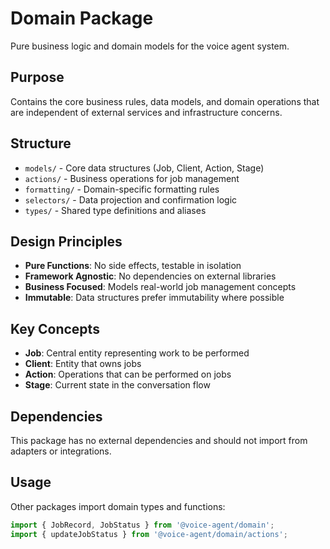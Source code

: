 # Domain Package

Pure business logic and domain models for the voice agent system.

## Purpose
Contains the core business rules, data models, and domain operations that are independent of external services and infrastructure concerns.

## Structure
- `models/` - Core data structures (Job, Client, Action, Stage)
- `actions/` - Business operations for job management
- `formatting/` - Domain-specific formatting rules
- `selectors/` - Data projection and confirmation logic
- `types/` - Shared type definitions and aliases

## Design Principles
- **Pure Functions**: No side effects, testable in isolation
- **Framework Agnostic**: No dependencies on external libraries
- **Business Focused**: Models real-world job management concepts
- **Immutable**: Data structures prefer immutability where possible

## Key Concepts
- **Job**: Central entity representing work to be performed
- **Client**: Entity that owns jobs
- **Action**: Operations that can be performed on jobs
- **Stage**: Current state in the conversation flow

## Dependencies
This package has no external dependencies and should not import from adapters or integrations.

## Usage
Other packages import domain types and functions:
```typescript
import { JobRecord, JobStatus } from '@voice-agent/domain';
import { updateJobStatus } from '@voice-agent/domain/actions';
```
